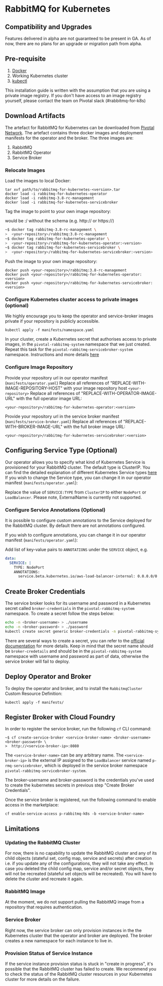 # RabbitMQ for Kubernetes

## Compatibility and Upgrades
Features delivered in alpha are not guaranteed to be present in GA. As of now, there are no plans for an upgrade or migration path from alpha.

## Pre-requisite
1. [Docker](https://docs.docker.com/install/)
2. Working Kubernetes cluster
3. [kubectl](https://kubernetes.io/docs/tasks/tools/install-kubectl/)

This installation guide is written with the assumption that you are using a private image registry. If you don't have access to an image registry yourself, please contact the team on Pivotal slack (#rabbitmq-for-k8s)

## Download Artifacts
The artefact for RabbitMQ for Kubernetes can be downloaded from [Pivotal Network](https://network.pivotal.io/products/p-rabbitmq-for-kubernetes/). The artefact contains
three docker images and deployment manifests for the operator and the broker. The three images are:

1. RabbitMQ
2. RabbitMQ Operator
3. Service Broker

### Relocate Images

Load the images to local Docker:

```
tar xvf path/to/rabbitmq-for-kubernetes-<version>.tar
docker load -i rabbitmq-for-kubernetes-operator
docker load -i rabbitmq-3.8-rc-management
docker load -i rabbitmq-for-kubernetes-servicebroker
```

Tag the image to point to your own image repository:

<your-repository> would be <image-repository-host>:<image-repository-port>/<image-subpath>
without the schema (e.g. http:// or https://)

```bash
~$ docker tag rabbitmq-3.8-rc-management \
>  <your-repository>/rabbitmq:3.8-rc-management
~$ docker tag rabbitmq-for-kubernetes-operator \
>  <your-repository>/rabbitmq-for-kubernetes-operator:<version>
~$ docker tag rabbitmq-for-kubernetes-servicebroker \
>  <your-repository>/rabbitmq-for-kubernetes-servicebroker:<version>
```

Push the image to your own image repository:

```
docker push <your-repository>/rabbitmq:3.8-rc-management
docker push <your-repository>/rabbitmq-for-kubernetes-operator:<version>
docker push <your-repository>/rabbitmq-for-kubernetes-servicebroker:<version>
```

### Configure Kubernetes cluster access to private images (optional)
We highly encourage you to keep the operator and service-broker images private if your repository is publicly accessible.

```
kubectl apply -f manifests/namespace.yaml
```

In your cluster, create a Kubernetes secret that authorises access to private images, in the `pivotal-rabbitmq-system` namespace that we just created. Repeat this task for the `pivotal-rabbitmq-servicebroker-system` namespace. Instructions and more details [here](https://kubernetes.io/docs/tasks/configure-pod-container/pull-image-private-registry/)


### Configure Image Repository

Provide your repository url in our operator manifest (`manifests/operator.yaml`)
Replace all references of "REPLACE-WITH-IMAGE-REPOSITORY-HOST" with your image repository host `<your-repository>`
Replace all references of "REPLACE-WITH-OPERATOR-IMAGE-URL" with the full operator image URL:

`<your-repository>/rabbitmq-for-kubernetes-operator:<version>`

Provide your repository url in the service broker manifest (`manifests/service-broker.yaml`)
Replace all references of "REPLACE-WITH-BROKER-IMAGE-URL" with the full broker image URL:

`<your-repository>/rabbitmq-for-kubernetes-servicebroker:<version> `

## Configuring Service Type (Optional)

Our operator allows you to specify what kind of Kubernetes Service is provisioned for your RabbitMQ cluster. The default type is ClusterIP.
You can find the detailed explanation of different Kubernetes Service types [here](https://kubernetes.io/docs/concepts/services-networking/service/#publishing-services-service-types)
If you wish to change the Service type, you can change it in our operator manifest (`manifests/operator.yaml`):

Replace the value of `SERVICE:TYPE` from `ClusterIP` to either `NodePort` or `LoadBalancer`. Please note, ExternalName is currently not supported.

### Configure Service Annotations (Optional)

It is possible to configure custom annotations to the Service deployed for the RabbitMQ cluster. By default there are not annotations configured.

If you wish to configure annotations, you can change it in our operator manifest (`manifests/operator.yaml`):

Add list of key-value pairs to `ANNOTATIONS` under the `SERVICE` object, e.g.

```yaml
data:
  SERVICE: |
    TYPE: NodePort
    ANNOTATIONS:
      service.beta.kubernetes.io/aws-load-balancer-internal: 0.0.0.0/0
```


## Create Broker Credentials

The service broker looks for its username and password in a Kubernetes secret called `broker-credentials` in the `pivotal-rabbitmq-system` namespace. To create a secret follow the steps below:

```bash
echo -n <broker-username> > ./username
echo -n <broker-password> > ./password
kubectl create secret generic broker-credentials -n pivotal-rabbitmq-system --from-file=./username --from-file=./password
```

There are several ways to create a secret, you can refer to the [official documentation](https://kubernetes.io/docs/concepts/configuration/secret) for more details.
Keep in mind that the secret name should be `broker-credetails` and should be in the `pivotal-rabbitmq-system` namespace with username and password as part of data, otherwise the service broker will fail to deploy.

## Deploy Operator and Broker

To deploy the operator and broker, and to install the `RabbitmqCluster` Custom Resource Definition:
```
kubectl apply -f manifests/
```

## Register Broker with Cloud Foundry

In order to register the service broker, run the following `cf` CLI command:

```
~$ cf create-service-broker <service-broker-name> <broker-username> <broker-password> \
>  http://<service-broker-ip>:8080
```

The `<service-broker-name>` can be any arbitrary name. The `<service-broker-ip>` is the external IP assigned to the `LoadBalancer` service named `p-rmq-servicebroker`, which is deployed in the service broker namespace `pivotal-rabbitmq-servicebroker-system`.

The broker-username and broker-password is the credentials you've used to create the kubernetes secrets in previous step "Create Broker Credentials".

Once the service broker is registered, run the following command to enable access in the marketplace:

```
cf enable-service-access p-rabbitmq-k8s -b <service-broker-name>
```

## Limitations

### Updating the RabbitMQ Cluster
For now, there is no capability to update the RabbitMQ cluster and any of its child objects (stateful set, config map, service and secrets) after creation i.e. if you update any of the configurations, they will not take any effect. In case you deleted the child config map, service and/or secret objects, they will not be recreated (stateful set objects will be recreated). You will have to delete the cluster and recreate it again.

### RabbitMQ Image
At the moment, we do not support pulling the RabbitMQ image from a repository that requires authentication.

### Service Broker
Right now, the service broker can only provision instances in the the Kubernetes cluster that the operator and broker are deployed. The broker creates a new namespace for each instance to live in.

### Provision Status of Service Instance
If the service instance provision status is stuck in "create in progress", it's possible that the RabbitMQ cluster has failed to create. We recommend you to check the status of the RabbitMQ cluster resources in your Kubernetes cluster for more details on the failure.
